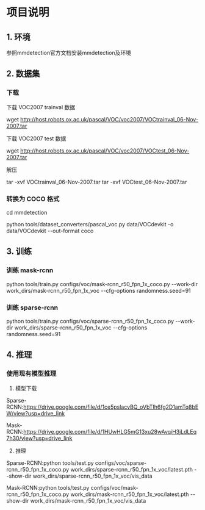 # 项目说明
## 1. 环境
参照mmdetection官方文档安装mmdetection及环境
## 2. 数据集
### 下载
下载 VOC2007 trainval 数据

wget http://host.robots.ox.ac.uk/pascal/VOC/voc2007/VOCtrainval_06-Nov-2007.tar

下载 VOC2007 test 数据

wget http://host.robots.ox.ac.uk/pascal/VOC/voc2007/VOCtest_06-Nov-2007.tar

解压

tar -xvf VOCtrainval_06-Nov-2007.tar
tar -xvf VOCtest_06-Nov-2007.tar

### 转换为 COCO 格式
cd mmdetection

python tools/dataset_converters/pascal_voc.py data/VOCdevkit -o data/VOCdevkit --out-format coco

## 3. 训练
### 训练 mask-rcnn
python tools/train.py configs/voc/mask-rcnn_r50_fpn_1x_coco.py --work-dir work_dirs/mask-rcnn_r50_fpn_1x_voc --cfg-options randomness.seed=91

### 训练 sparse-rcnn
python tools/train.py configs/voc/sparse-rcnn_r50_fpn_1x_coco.py --work-dir work_dirs/sparse-rcnn_r50_fpn_1x_voc --cfg-options randomness.seed=91

## 4. 推理
### 使用现有模型推理
1. 模型下载

Sparse-RCNN:https://drive.google.com/file/d/1ce5pslacvBQ_oVbTIh6fg2D1amTq8bEW/view?usp=drive_link

Mask-RCNN:https://drive.google.com/file/d/1HUwHLG5mG13xu28wAvqiH3jLdLEq7h30/view?usp=drive_link

2. 推理

Sparse-RCNN:python tools/test.py configs/voc/sparse-rcnn_r50_fpn_1x_coco.py work_dirs/sparse-rcnn_r50_fpn_1x_voc/latest.pth --show-dir work_dirs/sparse-rcnn_r50_fpn_1x_voc/vis_data

Mask-RCNN:python tools/test.py configs/voc/mask-rcnn_r50_fpn_1x_coco.py work_dirs/mask-rcnn_r50_fpn_1x_voc/latest.pth --show-dir work_dirs/mask-rcnn_r50_fpn_1x_voc/vis_data
